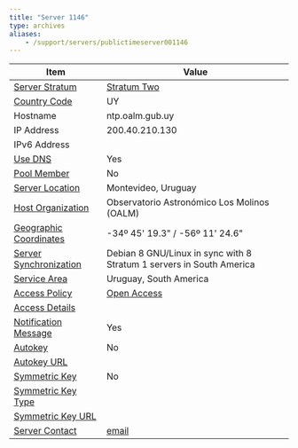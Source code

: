 ```yaml
---
title: "Server 1146"
type: archives
aliases:
    - /support/servers/publictimeserver001146
---
```


| Item | Value |
| ----- | ----- |
| [Server Stratum](/support/servers/serverstratum) | [Stratum Two](/support/servers/stratumtwotimeservers) |
| [Country Code](/support/servers/countrycode) | UY |
| Hostname |  ntp.oalm.gub.uy  |
| IP Address |  200.40.210.130  |
| IPv6 Address | |
| [Use DNS](/support/servers/usedns) | Yes |
| [Pool Member](/support/servers/poolmember) | No |
| [Server Location](/support/servers/serverlocation) |  Montevideo, Uruguay |
| [Host Organization](/support/servers/hostorganization) |  Observatorio Astronómico Los Molinos (OALM) |
| [ Geographic Coordinates](/support/servers/geographiccoordinates) |  -34º 45' 19.3" / -56º 11' 24.6"  |
| [Server Synchronization](/support/servers/serversynchronization) |  Debian 8 GNU/Linux in sync with 8 Stratum 1 servers in South America |
| [Service Area](/support/servers/servicearea) |  Uruguay, South America |
| [Access Policy](/support/servers/accesspolicy) | [Open Access](/support/servers/openaccess) |
| [Access Details](/support/servers/accessdetails) |  |
| [Notification Message](/support/servers/notificationmessage) | Yes |
| [Autokey](/support/servers/autokey) | No |
| [Autokey URL](/support/servers/autokeyurl) | |
| [Symmetric Key](/support/servers/symmetrickey) | No |
| [Symmetric Key Type](/support/servers/symmetrickeytype) | |
| [Symmetric Key URL](/support/servers/symmetrickeyurl) | |
| [Server Contact](/support/servers/servercontact) | [email](mailto:info@oalm.gub.uy) |